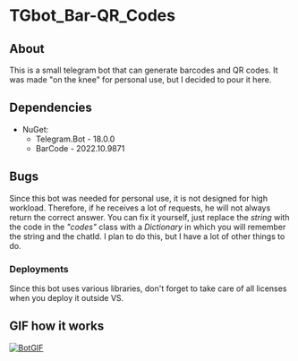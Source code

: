 # TGbot_Bar-QR_Codes

## About

This is a small telegram bot that can generate barcodes and QR codes. It was made "on the knee" for personal use, but I decided to pour it here.

## Dependencies

* NuGet:
  + Telegram.Bot - 18.0.0
  + BarCode - 2022.10.9871

## Bugs

Since this bot was needed for personal use, it is not designed for high workload. Therefore, if he receives a lot of requests, he will not always return the correct answer. You can fix it yourself, just replace the *string* with the code in the *"codes"* class with a *Dictionary* in which you will remember the string and the chatId. I plan to do this, but I have a lot of other things to do.

### Deployments

Since this bot uses various libraries, don't forget to take care of all licenses when you deploy it outside VS.

## GIF how it works

[![BotGIF](https://s4.gifyu.com/images/ezgif.com-gif-makerb3f4ef92ed875622.gif)](https://gifyu.com/image/SEr5h)
